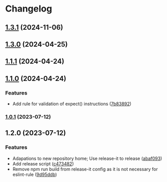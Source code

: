 # Changelog

## [1.3.1](https://github.com/askui/eslint-plugin-askui/compare/1.3.0...1.3.1) (2024-11-06)

## [1.3.0](https://github.com/askui/eslint-plugin-askui/compare/1.1.1...1.3.0) (2024-04-25)

## [1.1.1](https://github.com/askui/eslint-plugin-askui/compare/1.1.0...1.1.1) (2024-04-24)

## [1.1.0](https://github.com/askui/eslint-plugin-askui/compare/1.0.1...1.1.0) (2024-04-24)


### Features

* Add rule for validation of expect() instructions ([7b83892](https://github.com/askui/eslint-plugin-askui/commit/7b8389234fb5dc0df856a8ff307f671c1ccf284e))

### [1.0.1](https://github.com/JohannesDienst-askui/eslint-plugin-askui/compare/1.2.0...1.0.1) (2023-07-12)

## 1.2.0 (2023-07-12)


### Features

* Adapations to new repository home; Use release-it to release ([abaf093](https://github.com/JohannesDienst-askui/eslint-plugin-askui/commit/abaf093ccdc91cd0a9bb9c191d4b3dbd722c33a2))
* Add release script ([c473482](https://github.com/JohannesDienst-askui/eslint-plugin-askui/commit/c47348293bd5c6b809c3c79640a566c237215390))
* Remove npm run build from release-it config as it is not necessary for eslint-rule ([9d95ddb](https://github.com/JohannesDienst-askui/eslint-plugin-askui/commit/9d95ddba1375519701efc915f7d9903366570a7a))
